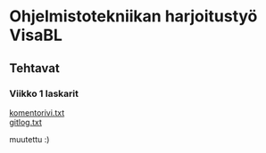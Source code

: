 # Ohjelmistotekniikan harjoitustyö VisaBL 
## Tehtavat 
### Viikko 1 laskarit

[komentorivi.txt](https://github.com/VisaBL/otharjoitustyo/blob/master/laskarit/viikko1/komentorivi.txt)   
[gitlog.txt](https://github.com/VisaBL/ot-harjoitustyo/blob/master/laskarit/viikko1/gitlog.txt)

muutettu :) 
